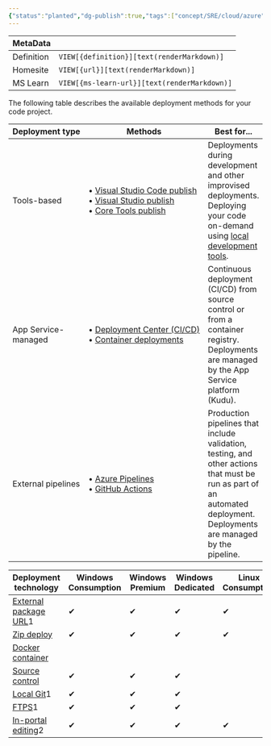 ```yaml
---
{"status":"planted","dg-publish":true,"tags":["concept/SRE/cloud/azure"],"creation_date":"2024-05-04 00:05","definition":"You can use a few different technologies to deploy your Azure Functions project code to Azure.","ms-learn-url":"https://learn.microsoft.com/en-us/azure/azure-functions/functions-deployment-technologies?tabs=windows","url":"undefined","permalink":"/concepts/azure-functions-deployement/","dgPassFrontmatter":true}
---
```


| MetaData   |                                              |
| ---------- | -------------------------------------------- |
| Definition | `VIEW[{definition}][text(renderMarkdown)]`   |
| Homesite   | `VIEW[{url}][text(renderMarkdown)]`          |
| MS Learn   | `VIEW[{ms-learn-url}][text(renderMarkdown)]` |

The following table describes the available deployment methods for your code project.

|Deployment type|Methods|Best for...|
|---|---|---|
|Tools-based|• [Visual Studio Code publish](https://learn.microsoft.com/en-us/azure/azure-functions/functions-develop-vs-code#publish-to-azure)  <br>• [Visual Studio publish](https://learn.microsoft.com/en-us/azure/azure-functions/functions-develop-vs#publish-to-azure)  <br>• [Core Tools publish](https://learn.microsoft.com/en-us/azure/azure-functions/functions-run-local#publish)|Deployments during development and other improvised deployments. Deploying your code on-demand using [local development tools](https://learn.microsoft.com/en-us/azure/azure-functions/functions-develop-local#local-development-environments).|
|App Service-managed|• [Deployment Center (CI/CD)](https://learn.microsoft.com/en-us/azure/azure-functions/functions-continuous-deployment)  <br>• [Container deployments](https://learn.microsoft.com/en-us/azure/azure-functions/functions-how-to-custom-container#enable-continuous-deployment-to-azure)|Continuous deployment (CI/CD) from source control or from a container registry. Deployments are managed by the App Service platform (Kudu).|
|External pipelines|• [Azure Pipelines](https://learn.microsoft.com/en-us/azure/azure-functions/functions-how-to-azure-devops)  <br>• [GitHub Actions](https://learn.microsoft.com/en-us/azure/azure-functions/functions-how-to-github-actions)|Production pipelines that include validation, testing, and other actions that must be run as part of an automated deployment. Deployments are managed by the pipeline.|

|Deployment technology|Windows Consumption|Windows Premium|Windows Dedicated|Linux Consumption|Linux Premium|Linux Dedicated|
|---|---|---|---|---|---|---|
|[External package URL](https://learn.microsoft.com/en-us/azure/azure-functions/functions-deployment-technologies?tabs=windows#external-package-url)1|✔|✔|✔|✔|✔|✔|
|[Zip deploy](https://learn.microsoft.com/en-us/azure/azure-functions/functions-deployment-technologies?tabs=windows#zip-deploy)|✔|✔|✔|✔|✔|✔|
|[Docker container](https://learn.microsoft.com/en-us/azure/azure-functions/functions-deployment-technologies?tabs=windows#docker-container)|||||✔|✔|
|[Source control](https://learn.microsoft.com/en-us/azure/azure-functions/functions-deployment-technologies?tabs=windows#source-control)|✔|✔|✔||✔|✔|
|[Local Git](https://learn.microsoft.com/en-us/azure/azure-functions/functions-deployment-technologies?tabs=windows#local-git)1|✔|✔|✔||✔|✔|
|[FTPS](https://learn.microsoft.com/en-us/azure/azure-functions/functions-deployment-technologies?tabs=windows#ftps)1|✔|✔|✔||✔|✔|
|[In-portal editing](https://learn.microsoft.com/en-us/azure/azure-functions/functions-deployment-technologies?tabs=windows#portal-editing)2|✔|✔|✔|✔|✔|✔|